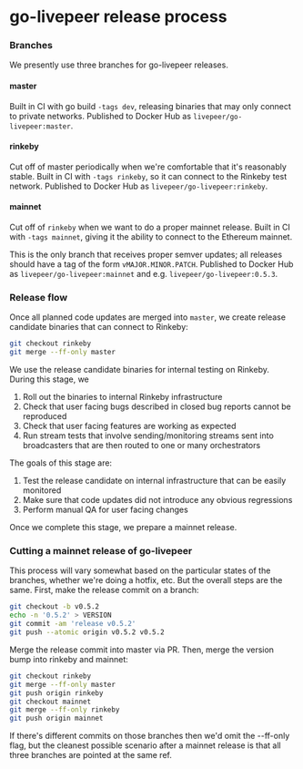 # go-livepeer release process

### Branches

We presently use three branches for go-livepeer releases.

#### master

Built in CI with go build `-tags dev`, releasing binaries that may only connect to private networks. Published to Docker Hub as `livepeer/go-livepeer:master`.

#### rinkeby

Cut off of master periodically when we're comfortable that it's reasonably stable. Built in CI with `-tags rinkeby`, so it can connect to the Rinkeby test network. Published to Docker Hub as `livepeer/go-livepeer:rinkeby`.

#### mainnet

Cut off of `rinkeby` when we want to do a proper mainnet release. Built in CI with `-tags mainnet`, giving it the ability to connect to the Ethereum mainnet.

This is the only branch that receives proper semver updates; all releases should have a tag of the form `vMAJOR.MINOR.PATCH`. Published to Docker Hub as `livepeer/go-livepeer:mainnet` and e.g. `livepeer/go-livepeer:0.5.3`.

### Release flow

Once all planned code updates are merged into `master`, we create release candidate binaries that can connect to Rinkeby:

```bash
git checkout rinkeby
git merge --ff-only master 
```

We use the release candidate binaries for internal testing on Rinkeby. During this stage, we

1. Roll out the binaries to internal Rinkeby infrastructure
2. Check that user facing bugs described in closed bug reports cannot be reproduced
3. Check that user facing features are working as expected
4. Run stream tests that involve sending/monitoring streams sent into broadcasters that are then routed to one or many orchestrators

The goals of this stage are:

1. Test the release candidate on internal infrastructure that can be easily monitored
2. Make sure that code updates did not introduce any obvious regressions
3. Perform manual QA for user facing changes

Once we complete this stage, we prepare a mainnet release.

### Cutting a mainnet release of go-livepeer

This process will vary somewhat based on the particular states of the branches, whether we're doing a hotfix, etc. But the overall steps are the same. First, make the release commit on a branch:

```bash
git checkout -b v0.5.2 
echo -n '0.5.2' > VERSION
git commit -am 'release v0.5.2'
git push --atomic origin v0.5.2 v0.5.2
```

Merge the release commit into master via PR. Then, merge the version bump into rinkeby and mainnet:

```bash
git checkout rinkeby
git merge --ff-only master 
git push origin rinkeby
git checkout mainnet
git merge --ff-only rinkeby 
git push origin mainnet 
```

If there's different commits on those branches then we'd omit the --ff-only flag, but the cleanest possible scenario after a mainnet release is that all three branches are pointed at the same ref.
